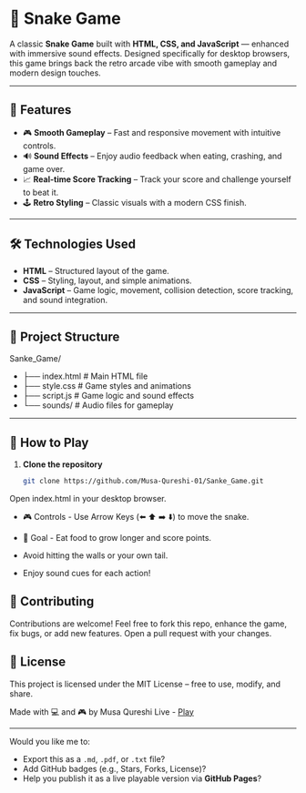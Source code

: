 # 🐍 Snake Game

A classic **Snake Game** built with **HTML, CSS, and JavaScript** — enhanced with immersive sound effects. Designed specifically for desktop browsers, this game brings back the retro arcade vibe with smooth gameplay and modern design touches.

---

## 🚀 Features

- 🎮 **Smooth Gameplay** – Fast and responsive movement with intuitive controls.  
- 🔊 **Sound Effects** – Enjoy audio feedback when eating, crashing, and game over.  
- 📈 **Real-time Score Tracking** – Track your score and challenge yourself to beat it.  
- 🕹️ **Retro Styling** – Classic visuals with a modern CSS finish.  

---

## 🛠️ Technologies Used

- **HTML** – Structured layout of the game.  
- **CSS** – Styling, layout, and simple animations.  
- **JavaScript** – Game logic, movement, collision detection, score tracking, and sound integration.  
---

## 📂 Project Structure

Sanke_Game/
- ├── index.html # Main HTML file
- ├── style.css # Game styles and animations
- ├── script.js # Game logic and sound effects
- └── sounds/ # Audio files for gameplay
---

## 🌟 How to Play

1. **Clone the repository**  
   ```bash
   git clone https://github.com/Musa-Qureshi-01/Sanke_Game.git
Open index.html in your desktop browser.

- 🎮 Controls - Use Arrow Keys (⬅️ ⬆️ ➡️ ⬇️) to move the snake.

- 🎯 Goal - Eat food to grow longer and score points.

- Avoid hitting the walls or your own tail.

- Enjoy sound cues for each action!

## 🤝 Contributing
Contributions are welcome!
Feel free to fork this repo, enhance the game, fix bugs, or add new features.
Open a pull request with your changes.

## 📄 License
This project is licensed under the MIT License – free to use, modify, and share.

Made with 💻 and 🎮 by Musa Qureshi
Live - [Play](https://musa-qureshi-01.github.io/Sanke_Game/)

---

Would you like me to:
- Export this as a `.md`, `.pdf`, or `.txt` file?
- Add GitHub badges (e.g., Stars, Forks, License)?
- Help you publish it as a live playable version via **GitHub Pages**?
